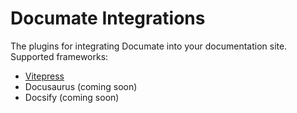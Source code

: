 # Documate Integrations

The plugins for integrating Documate into your documentation site. Supported frameworks:

- [Vitepress](./vitepress/)
- Docusaurus (coming soon)
- Docsify (coming soon)

